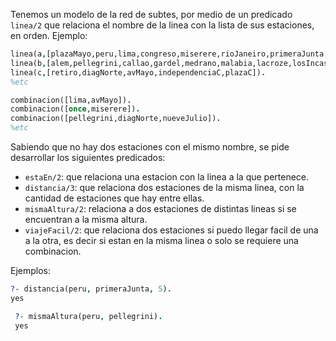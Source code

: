 Tenemos un modelo de la red de subtes, por medio de un predicado `linea/2` que relaciona el nombre de la linea
con la lista de sus estaciones, en orden. Ejemplo:

```prolog
linea(a,[plazaMayo,peru,lima,congreso,miserere,rioJaneiro,primeraJunta,nazca]).
linea(b,[alem,pellegrini,callao,gardel,medrano,malabia,lacroze,losIncas,urquiza]).
linea(c,[retiro,diagNorte,avMayo,independenciaC,plazaC]).
%etc

combinacion([lima,avMayo]).
combinacion([once,miserere]).
combinacion([pellegrini,diagNorte,nueveJulio]).
%etc
```

Sabiendo que no hay dos estaciones con el mismo nombre, se pide desarrollar los siguientes predicados:

* `estaEn/2`: que relaciona una estacion con la linea a la que pertenece.
* `distancia/3`: que relaciona dos estaciones de la misma linea, con la cantidad de estaciones que hay entre ellas.
* `mismaAltura/2`: relaciona a dos estaciones de distintas lineas si se encuentran a la misma altura.
* `viajeFacil/2`: que relaciona dos estaciones si puedo llegar facil de una a la otra, es decir si estan en la misma linea o solo se requiere una combinacion.

Ejemplos:

 ```prolog
 ?- distancia(peru, primeraJunta, 5).
 yes
```

```prolog
 ?- mismaAltura(peru, pellegrini).
 yes
 ```
